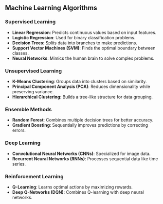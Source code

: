 ## Machine Learning Algorithms

### **Supervised Learning**
- **Linear Regression**: Predicts continuous values based on input features.
- **Logistic Regression**: Used for binary classification problems.
- **Decision Trees**: Splits data into branches to make predictions.
- **Support Vector Machines (SVM)**: Finds the optimal boundary between classes.
- **Neural Networks**: Mimics the human brain to solve complex problems.

### **Unsupervised Learning**
- **K-Means Clustering**: Groups data into clusters based on similarity.
- **Principal Component Analysis (PCA)**: Reduces dimensionality while preserving variance.
- **Hierarchical Clustering**: Builds a tree-like structure for data grouping.

### **Ensemble Methods**
- **Random Forest**: Combines multiple decision trees for better accuracy.
- **Gradient Boosting**: Sequentially improves predictions by correcting errors.

### **Deep Learning**
- **Convolutional Neural Networks (CNNs)**: Specialized for image data.
- **Recurrent Neural Networks (RNNs)**: Processes sequential data like time series.

### **Reinforcement Learning**
- **Q-Learning**: Learns optimal actions by maximizing rewards.
- **Deep Q-Networks (DQN)**: Combines Q-learning with deep neural networks.
